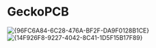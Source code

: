 # GeckoPCB
![{96FC6A84-6C28-476A-BF2F-DA9F0128B1CE}](https://github.com/user-attachments/assets/7da1a929-cbdb-4804-8894-11c67d2c2676)
![{14F926F8-9227-4042-8C41-1D5F15B17F89}](https://github.com/user-attachments/assets/dee8f088-b4fc-4f19-b11c-856f4547b17d)

